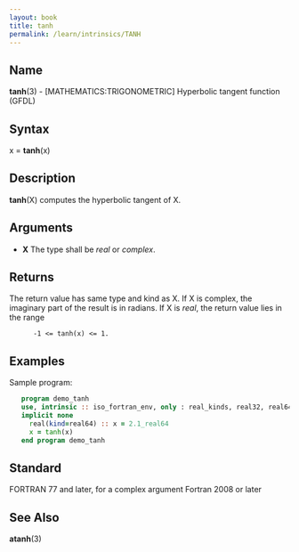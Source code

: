 ```yaml
---
layout: book
title: tanh
permalink: /learn/intrinsics/TANH
---
```

## __Name__

__tanh__(3) - \[MATHEMATICS:TRIGONOMETRIC\] Hyperbolic tangent function
(GFDL)

## __Syntax__

x = __tanh__(x)

## __Description__

__tanh__(X) computes the hyperbolic tangent of X.

## __Arguments__

  - __X__
    The type shall be _real_ or _complex_.

## __Returns__

The return value has same type and kind as X. If X is complex, the
imaginary part of the result is in radians. If X is _real_, the return
value lies in the range

```
      -1 <= tanh(x) <= 1.
```

## __Examples__

Sample program:

```fortran
   program demo_tanh
   use, intrinsic :: iso_fortran_env, only : real_kinds, real32, real64, real128
   implicit none
     real(kind=real64) :: x = 2.1_real64
     x = tanh(x)
   end program demo_tanh
```

## __Standard__

FORTRAN 77 and later, for a complex argument Fortran 2008 or later

## __See Also__

__atanh__(3)

